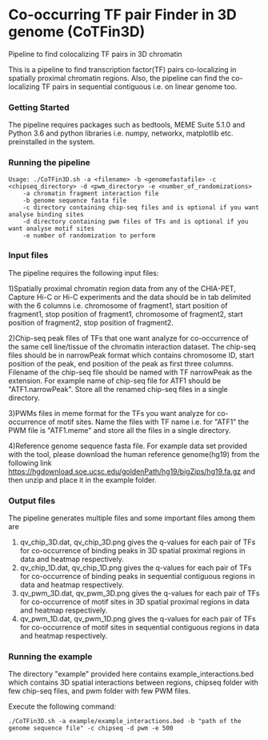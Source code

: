 # Co-occurring TF pair Finder in 3D genome (CoTFin3D)
Pipeline to find colocalizing TF pairs in 3D chromatin

This is a pipeline to find transcription factor(TF) pairs co-localizing in spatially proximal chromatin regions. Also, the pipeline can find the co-localizing TF pairs in sequential contiguous i.e. on linear genome too.

### Getting Started

The pipeline requires packages such as bedtools, MEME Suite 5.1.0 and Python 3.6 and python libraries i.e. numpy, networkx, matplotlib etc. preinstalled in the system.

### Running the pipeline

	Usage: ./CoTFin3D.sh -a <filename> -b <genomefastafile> -c <chipseq_directory> -d <pwm_directory> -e <number_of_randomizations>
		-a chromatin fragment interaction file
		-b genome sequence fasta file
		-c directory containing chip-seq files and is optional if you want analyse binding sites
		-d directory containing pwm files of TFs and is optional if you want analyse motif sites
		-e number of randomization to perform
  
  
### Input files  

The pipeline requires the following input files:

1)Spatially proximal chromatin region data from any of the CHIA-PET, Capture Hi-C or Hi-C experiments and the data should be in tab delimited with the 6 columns i.e. chromosome of fragment1, start position of fragment1, stop position of fragment1, chromosome of fragment2, start position of fragment2, stop position of fragment2.  

2)Chip-seq peak files of TFs that one want analyze for co-occurrence of the same cell line/tissue of the chromatin interaction dataset. The chip-seq files should be in narrowPeak format which contains chromosome ID, start position of the peak, end position of the peak as first three columns. Filename of the chip-seq file should be named with TF narrowPeak as the extension. For example name of chip-seq file for ATF1 should be "ATF1.narrowPeak". Store all the renamed chip-seq files in a single directory.

3)PWMs files in meme format for the TFs you want analyze for co-occurrence of motif sites. Name the files with TF name i.e. for "ATF1"  the PWM file is "ATF1.meme" and store all the files in a single directory.

4)Reference genome sequence fasta file. For example data set provided with the tool, please download the human reference genome(hg19) from the following link https://hgdownload.soe.ucsc.edu/goldenPath/hg19/bigZips/hg19.fa.gz and then unzip and place it in the example folder.

### Output files

The pipeline generates multiple files and some important files among them are
1) qv_chip_3D.dat, qv_chip_3D.png gives the q-values for each pair of TFs for co-occurrence of binding peaks in 3D spatial proximal regions in data and heatmap respectively.
2) qv_chip_1D.dat, qv_chip_1D.png gives the q-values for each pair of TFs for co-occurrence of binding peaks in sequential contiguous regions in data and heatmap respectively.
3) qv_pwm_3D.dat, qv_pwm_3D.png gives the q-values for each pair of TFs for co-occurrence of motif sites in 3D spatial proximal regions in data and heatmap respectively.
4) qv_pwm_1D.dat, qv_pwm_1D.png gives the q-values for each pair of TFs for co-occurrence of motif sites in sequential contiguous regions in data and heatmap respectively.

### Running the example

The directory "example" provided here contains example_interactions.bed which contains 3D spatial interactions between regions, chipseq folder with few chip-seq files, and pwm folder with few PWM files.

Execute the following command:

	./CoTFin3D.sh -a example/example_interactions.bed -b "path of the genome sequence file" -c chipseq -d pwm -e 500

